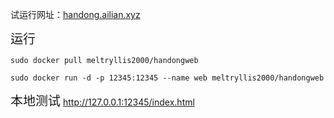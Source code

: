 试运行网址：[handong.ailian.xyz](http://handong.ailian.xyz)

<span style="font-size: 20px;">运行</span>  

`sudo docker pull meltryllis2000/handongweb`  

`sudo docker run -d -p 12345:12345 --name web meltryllis2000/handongweb`

<span style="font-size: 20px;">本地测试</span>
http://127.0.0.1:12345/index.html
